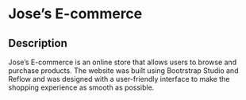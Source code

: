 # Jose’s E-commerce
## Description
Jose’s E-commerce is an online store that allows users to browse and purchase products. The website was built using Bootrstrap Studio and Reflow and was designed with a user-friendly interface to make the shopping experience as smooth as possible.
